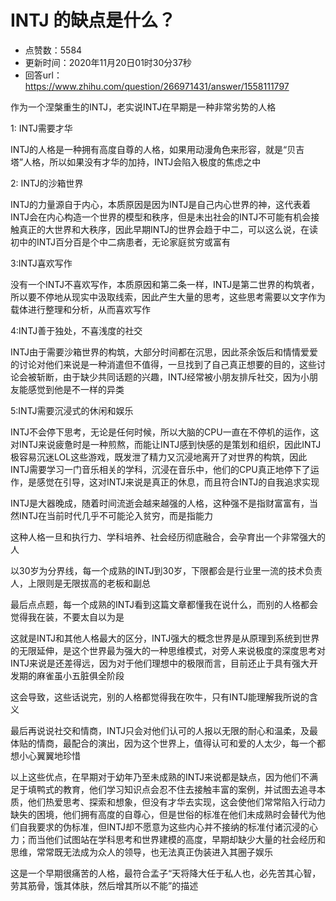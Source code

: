 # INTJ 的缺点是什么？
- 点赞数：5584
- 更新时间：2020年11月20日01时30分37秒
- 回答url：https://www.zhihu.com/question/266971431/answer/1558111797
<body>
 <p data-pid="_xrWwrn4">作为一个涅槃重生的INTJ，老实说INTJ在早期是一种非常劣势的人格</p>
 <p data-pid="FbXXp7Ks">1: INTJ需要才华</p>
 <p data-pid="A9of8rYh">INTJ的人格是一种拥有高度自尊的人格，如果用动漫角色来形容，就是“贝吉塔”人格，所以如果没有才华的加持，INTJ会陷入极度的焦虑之中</p>
 <p data-pid="E447HAd1">2: INTJ的沙箱世界</p>
 <p data-pid="z-MRXKHp">INTJ的力量源自于内心，本质原因是因为INTJ是自己内心世界的神，这代表着INTJ会在内心构造一个世界的模型和秩序，但是未出社会的INTJ不可能有机会接触真正的大世界和大秩序，因此早期INTJ的世界会趋于中二，可以这么说，在读初中的INTJ百分百是个中二病患者，无论家庭贫穷或富有</p>
 <p data-pid="OWjqMPeV">3:INTJ喜欢写作</p>
 <p data-pid="HBWx9o9k">没有一个INTJ不喜欢写作，本质原因和第二条一样，INTJ是第二世界的构筑者，所以要不停地从现实中汲取线索，因此产生大量的思考，这些思考需要以文字作为载体进行整理和分析，从而喜欢写作</p>
 <p data-pid="hsP_sYOP">4:INTJ善于独处，不喜浅度的社交</p>
 <p data-pid="XPZmQas6">INTJ由于需要沙箱世界的构筑，大部分时间都在沉思，因此茶余饭后和情情爱爱的讨论对他们来说是一种消遣但不值得，一旦找到了自己真正想要的目的，这些讨论会被斩断，由于缺少共同话题的兴趣，INTJ经常被小朋友排斥社交，因为小朋友能感觉到他是不一样的异类</p>
 <p data-pid="TI2i0ZWR">5:INTJ需要沉浸式的休闲和娱乐</p>
 <p data-pid="wmf4T18Y">INTJ不会停下思考，无论是任何时候，所以大脑的CPU一直在不停机的运作，这对INTJ来说疲惫时是一种煎熬，而能让INTJ感到快感的是策划和组织，因此INTJ极容易沉迷LOL这些游戏，既发泄了精力又沉浸地离开了对世界的构筑，因此INTJ需要学习一门音乐相关的学科，沉浸在音乐中，他们的CPU真正地停下了运作，是感觉在引导，这对INTJ来说是真正的休息，而且符合INTJ的自我追求实现</p>
 <p data-pid="AIM9Ax6Y">INTJ是大器晚成，随着时间流逝会越来越强的人格，这种强不是指财富富有，当然INTJ在当前时代几乎不可能沦入贫穷，而是指能力</p>
 <p data-pid="FSRc1Jex">这种人格一旦和执行力、学科培养、社会经历彻底融合，会孕育出一个非常强大的人</p>
 <p data-pid="k0Z9Uu1Y">以30岁为分界线，每一个成熟的INTJ到30岁，下限都会是行业里一流的技术负责人，上限则是无限拔高的老板和副总</p>
 <p data-pid="_DSYYDt_">最后点点题，每一个成熟的INTJ看到这篇文章都懂我在说什么，而别的人格都会觉得我在装，不要太自以为是</p>
 <p data-pid="EITuot-v">这就是INTJ和其他人格最大的区分，INTJ强大的概念世界是从原理到系统到世界的无限延伸，是这个世界最为强大的一种思维模式，对旁人来说极度的深度思考对INTJ来说是还差得远，因为对于他们理想中的极限而言，目前还止于具有强大开发期的麻雀虽小五脏俱全阶段</p>
 <p data-pid="7doV5Ddb">这会导致，这些话说完，别的人格都觉得我在吹牛，只有INTJ能理解我所说的含义</p>
 <p data-pid="1NHhqOaN">最后再说说社交和情商，INTJ只会对他们认可的人报以无限的耐心和温柔，及最体贴的情商，最配合的演出，因为这个世界上，值得认可和爱的人太少，每一个都想小心翼翼地珍惜</p>
 <p data-pid="DsRAh2kP">以上这些优点，在早期对于幼年乃至未成熟的INTJ来说都是缺点，因为他们不满足于填鸭式的教育，他们学习知识点会忍不住去接触丰富的案例，并试图去追寻本质，他们热爱思考、探索和想象，但没有才华去实现，这会使他们常常陷入行动力缺失的困境，他们拥有高度的自尊心，但是世俗的标准在他们未成熟时会替代为他们自我要求的伪标准，但INTJ却不愿意为这些内心并不接纳的标准付诸沉浸的心力；而当他们试图站在学科思考和世界建模的高度，早期却缺少大量的社会经历和思维，常常既无法成为众人的领导，也无法真正伪装进入其圈子娱乐</p>
 <p data-pid="YevdDP9_">这是一个早期很痛苦的人格，最符合孟子“天将降大任于私人也，必先苦其心智，劳其筋骨，饿其体肤，然后增其所以不能”的描述</p>
</body>